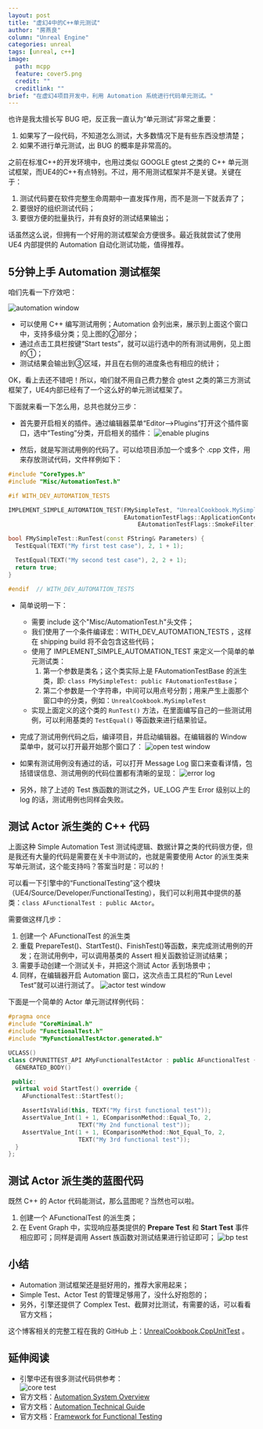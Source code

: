 ```yaml
---
layout: post
title: "虚幻4中的C++单元测试"
author: "房燕良"
column: "Unreal Engine"
categories: unreal
tags: [unreal, c++]
image:
  path: mcpp
  feature: cover5.png
  credit: ""
  creditlink: ""
brief: "在虚幻4项目开发中，利用 Automation 系统进行代码单元测试。"
---
```


也许是我太擅长写 BUG 吧，反正我一直认为“单元测试”非常之重要：
1. 如果写了一段代码，不知道怎么测试，大多数情况下是有些东西没想清楚；
2. 如果不进行单元测试，出 BUG 的概率是非常高的。

之前在标准C++的开发环境中，也用过类似 GOOGLE gtest 之类的 C++ 单元测试框架，而UE4的C++有点特别。不过，用不用测试框架并不是关键。关键在于：
1. 测试代码要在软件完整生命周期中一直发挥作用，而不是测一下就丢弃了；
2. 要很好的组织测试代码；
3. 要很方便的批量执行，并有良好的测试结果输出；

话虽然这么说，但拥有一个好用的测试框架会方便很多。最近我就尝试了使用 UE4 内部提供的 Automation 自动化测试功能，值得推荐。

## 5分钟上手 Automation 测试框架

咱们先看一下疗效吧：

![automation window](/assets/img/ucookbook/cpp_unit/02_my_simple_test.png)

- 可以使用 C++ 编写测试用例；Automation 会列出来，展示到上面这个窗口中，支持多级分类；见上图的②部分；
- 通过点击工具栏按键“Start tests”，就可以运行选中的所有测试用例，见上图的①；
- 测试结果会输出到③区域，并且在右侧的进度条也有相应的统计；

OK，看上去还不错吧！所以，咱们就不用自己费力整合 gtest 之类的第三方测试框架了，UE4内部已经有了一个这么好的单元测试框架了。

下面就来看一下怎么用，总共也就分三步：

- 首先要开启相关的插件。通过编辑器菜单“Editor-->Plugins”打开这个插件窗口，选中“Testing”分类，开启相关的插件：
![enable plugins](/assets/img/ucookbook/cpp_unit/01_enable_plugins.png)

- 然后，就是写测试用例的代码了。可以给项目添加一个或多个 .cpp 文件，用来存放测试代码，文件样例如下：

```cpp
#include "CoreTypes.h"
#include "Misc/AutomationTest.h"

#if WITH_DEV_AUTOMATION_TESTS

IMPLEMENT_SIMPLE_AUTOMATION_TEST(FMySimpleTest, "UnrealCookbook.MySimpleTest",
                                 EAutomationTestFlags::ApplicationContextMask |
                                     EAutomationTestFlags::SmokeFilter)

bool FMySimpleTest::RunTest(const FString& Parameters) {
  TestEqual(TEXT("My first test case"), 2, 1 + 1);

  TestEqual(TEXT("My second test case"), 2, 2 + 1);
  return true;
}

#endif  // WITH_DEV_AUTOMATION_TESTS
```

- 简单说明一下：
    * 需要 include 这个"Misc/AutomationTest.h"头文件；
    * 我们使用了一个条件编译宏：WITH_DEV_AUTOMATION_TESTS ，这样在 shipping build 将不会包含这些代码；
    * 使用了 IMPLEMENT_SIMPLE_AUTOMATION_TEST 来定义一个简单的单元测试类：
      1. 第一个参数是类名；这个类实际上是 FAutomationTestBase 的派生类，即: `class FMySimpleTest: public FAutomationTestBase`；
      2. 第二个参数是一个字符串，中间可以用点号分割；用来产生上面那个窗口中的分类，例如：`UnrealCookbook.MySimpleTest`
    * 实现上面定义的这个类的 `RunTest()` 方法，在里面编写自己的一些测试用例，可以利用基类的 `TestEqual()` 等函数来进行结果验证。

- 完成了测试用例代码之后，编译项目，并启动编辑器。在编辑器的 Window 菜单中，就可以打开最开始那个窗口了：
![open test window](/assets/img/ucookbook/cpp_unit/03_open_window.png)

- 如果有测试用例没有通过的话，可以打开 Message Log 窗口来查看详情，包括错误信息、测试用例的代码位置都有清晰的呈现：
![error log](/assets/img/ucookbook/cpp_unit/06_error_log.png)

- 另外，除了上述的 Test 族函数的测试之外，UE_LOG 产生 Error 级别以上的 log 的话，测试用例也同样会失败。

## 测试 Actor 派生类的 C++ 代码

上面这种 Simple Automation Test 测试纯逻辑、数据计算之类的代码很方便，但是我还有大量的代码是需要在关卡中测试的，也就是需要使用 Actor 的派生类来写单元测试，这个能支持吗？答案当时是：可以的！

可以看一下引擎中的“FunctionalTesting”这个模块（UE4/Source/Developer/FunctionalTesting），我们可以利用其中提供的基类：`class AFunctionalTest : public AActor`。

需要做这样几步：
1. 创建一个 AFunctionalTest 的派生类
2. 重载 PrepareTest()、StartTest()、FinishTest()等函数，来完成测试用例的开发；在测试用例中，可以调用基类的 Assert 相关函数验证测试结果；
3. 需要手动创建一个测试关卡，并把这个测试 Actor 丢到场景中；
3. 同样，在编辑器开启 Automation 窗口，这次点击工具栏的“Run Level Test”就可以进行测试了。
![actor test window](/assets/img/ucookbook/cpp_unit/04_test_actor_wnd.png)

下面是一个简单的 Actor 单元测试样例代码：

```cpp
#pragma once
#include "CoreMinimal.h"
#include "FunctionalTest.h"
#include "MyFunctionalTestActor.generated.h"

UCLASS()
class CPPUNITTEST_API AMyFunctionalTestActor : public AFunctionalTest {
  GENERATED_BODY()

 public:
  virtual void StartTest() override {
    AFunctionalTest::StartTest();

    AssertIsValid(this, TEXT("My first functional test"));
    AssertValue_Int(1 + 1, EComparisonMethod::Equal_To, 2,
                    TEXT("My 2nd functional test"));
    AssertValue_Int(1 + 1, EComparisonMethod::Not_Equal_To, 2,
                    TEXT("My 3rd functional test"));
  }
};
```

## 测试 Actor 派生类的蓝图代码

既然 C++ 的 Actor 代码能测试，那么蓝图呢？当然也可以啦。

1. 创建一个 AFunctionalTest 的派生类；
2. 在 Event Graph 中，实现响应基类提供的 **Prepare Test** 和 **Start Test** 事件相应即可；同样是调用 Assert 族函数对测试结果进行验证即可；
![bp test](/assets/img/ucookbook/cpp_unit/05_bp_test.png)

## 小结

- Automation 测试框架还是挺好用的，推荐大家用起来；
- Simple Test、Actor Test 的管理足够用了，没什么好抱怨的；
- 另外，引擎还提供了 Complex Test、截屏对比测试，有需要的话，可以看看官方文档；

这个博客相关的完整工程在我的 GitHub 上：[UnrealCookbook.CppUnitTest](https://github.com/neil3d/UnrealCookbook/tree/master/CppUnitTest) 。

## 延伸阅读

- 引擎中还有很多测试代码供参考：  
![core test](/assets/img/ucookbook/cpp_unit/01_core_tests.png)
- 官方文档：[Automation System Overview](https://docs.unrealengine.com/en-US/Programming/Automation/index.html)
- 官方文档：[Automation Technical Guide](https://docs.unrealengine.com/en-US/Programming/Automation/TechnicalGuide/index.html)
- 官方文档：[Framework for Functional Testing](https://docs.unrealengine.com/en-US/Programming/Automation/FunctionalTesting/index.html)